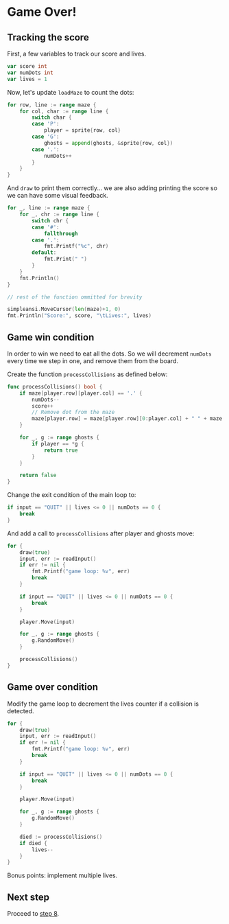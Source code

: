 # Game Over!

## Tracking the score

First, a few variables to track our score and lives.

```go
var score int
var numDots int
var lives = 1
```

Now, let's update `loadMaze` to count the dots:

```go
for row, line := range maze {
    for col, char := range line {
        switch char {
        case 'P':
            player = sprite{row, col}
        case 'G':
            ghosts = append(ghosts, &sprite{row, col})
        case '.':
            numDots++
        }
    }
}
```

And `draw` to print them correctly... we are also adding printing the score so we can have some visual feedback.

```go
for _, line := range maze {
    for _, chr := range line {
        switch chr {
        case '#':
            fallthrough
        case '.':
            fmt.Printf("%c", chr)
        default:
            fmt.Print(" ")
        }
    }
    fmt.Println()
}

// rest of the function ommitted for brevity

simpleansi.MoveCursor(len(maze)+1, 0)
fmt.Println("Score:", score, "\tLives:", lives)
```

## Game win condition

In order to win we need to eat all the dots. So we will decrement `numDots` every time we step in one, and remove them from the board.

Create the function `processCollisions` as defined below:

```go
func processCollisions() bool {
	if maze[player.row][player.col] == '.' {
		numDots--
		score++
		// Remove dot from the maze
		maze[player.row] = maze[player.row][0:player.col] + " " + maze[player.row][player.col+1:]
	}

	for _, g := range ghosts {
		if player == *g {
			return true
		}
	}

	return false
}
```

Change the exit condition of the main loop to:

```go
if input == "QUIT" || lives <= 0 || numDots == 0 {
    break
}
```

And add a call to `processCollisions` after player and ghosts move:

```go
for {
    draw(true)
    input, err := readInput()
    if err != nil {
        fmt.Printf("game loop: %v", err)
        break
    }

    if input == "QUIT" || lives <= 0 || numDots == 0 {
        break
    }

    player.Move(input)

    for _, g := range ghosts {
        g.RandomMove()
    }

    processCollisions()
}
```

## Game over condition

Modify the game loop to decrement the lives counter if a collision is detected.

```go
for {
    draw(true)
    input, err := readInput()
    if err != nil {
        fmt.Printf("game loop: %v", err)
        break
    }

    if input == "QUIT" || lives <= 0 || numDots == 0 {
        break
    }

    player.Move(input)

    for _, g := range ghosts {
        g.RandomMove()
    }

    died := processCollisions()
    if died {
        lives--
    }
}
```

Bonus points: implement multiple lives.

## Next step

Proceed to [step 8](STEP8.md).
